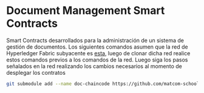 # Document Management Smart Contracts

Smart Contracts desarrollados para la administración de un sistema de gestión de documentos. Los siguientes comandos asumen que la red de Hyperledger Fabric subyacente es [esta](https://github.com/ic-matcom/test-network-optativo-nanobash), luego de clonar dicha red realice estos comandos previos a los comandos de la red. Luego siga los pasos señalados en la red realizando los cambios necesarios al momento de desplegar los contratos


```bash
git submodule add --name doc-chaincode https://github.com/matcom-school/document-management-smart-contracts.git ./chaincodes/doc-chaincode
```
